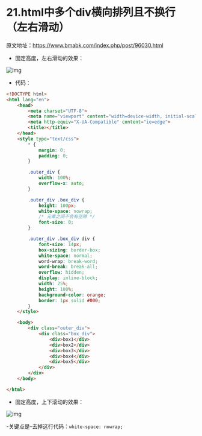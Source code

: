# 21.html中多个div横向排列且不换行（左右滑动）

原文地址：https://www.bmabk.com/index.php/post/96030.html



- 固定高度，左右滑动的效果：

![img](/images/html/note/021/210001.png)

- 代码：

```html
<!DOCTYPE html>
<html lang="en">
    <head>
        <meta charset="UTF-8">
        <meta name="viewport" content="width=device-width, initial-scale=1.0">
        <meta http-equiv="X-UA-Compatible" content="ie=edge">
        <title></title>
    </head>
    <style type="text/css">
        * {
            margin: 0;
            padding: 0;
        }

        .outer_div {
            width: 100%;
            overflow-x: auto;
        }

        .outer_div .box_div {
            height: 100px;
            white-space: nowrap;
            /* 元素之间不会有空隙 */
            font-size: 0;
        }

        .outer_div .box_div div {
            font-size: 14px;
            box-sizing: border-box;
            white-space: normal;
            word-wrap: break-word;
            word-break: break-all;
            overflow: hidden;
            display: inline-block;
            width: 25%;
            height: 100%;
            background-color: orange;
            border: 1px solid #000;
        }
    </style>

    <body>
        <div class="outer_div">
            <div class="box_div">
                <div>box1</div>
                <div>box2</div>
                <div>box3</div>
                <div>box4</div>
                <div>box5</div>
            </div>
        </div>
    </body>

</html>
```

- 固定高度，上下滚动的效果：

![img](/images/html/note/021/210002.png)

-关键点是-去掉这行代码：`white-space: nowrap;`